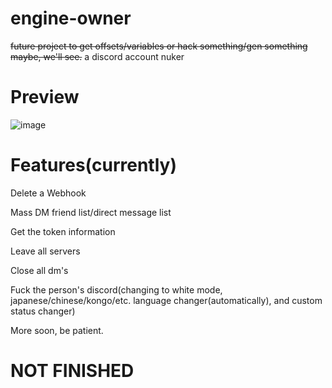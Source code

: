 # engine-owner
~~future project to get offsets/variables or hack something/gen something maybe, we'll see.~~
a discord account nuker

# Preview
![image](https://media.discordapp.net/attachments/1023911532108709898/1069309679328567337/Download.png?width=911&height=468)

# Features(currently)
Delete a Webhook

Mass DM friend list/direct message list

Get the token information

Leave all servers

Close all dm's

Fuck the person's discord(changing to white mode, japanese/chinese/kongo/etc. language changer(automatically), and custom status changer)

More soon, be patient.

# NOT FINISHED
